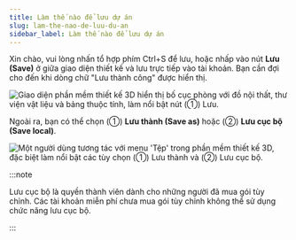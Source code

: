 ```yaml
---
title: Làm thế nào để lưu dự án
slug: lam-the-nao-de-luu-du-an
sidebar_label: Làm thế nào để lưu dự án
---
```


Xin chào, vui lòng nhấn tổ hợp phím Ctrl+S để lưu, hoặc nhấp vào nút **Lưu (Save)** ở giữa giao diện thiết kế và lưu trực tiếp vào tài khoản. Bạn cần đợi cho đến khi dòng chữ "Lưu thành công" được hiển thị.

![Giao diện phần mềm thiết kế 3D hiển thị bố cục phòng với đồ nội thất, thư viện vật liệu và bảng thuộc tính, làm nổi bật nút (①) Lưu.](https://storage.googleapis.com/jegavn_kb/images/db845d69-f9b3-4811-8f42-2dd436c7accf.png)

Ngoài ra, bạn có thể chọn (①) **Lưu thành (Save as)** hoặc (②) **Lưu cục bộ (Save local)**.

![Một người dùng tương tác với menu 'Tệp' trong phần mềm thiết kế 3D, đặc biệt làm nổi bật các tùy chọn (①) Lưu thành và (②) Lưu cục bộ.](https://storage.googleapis.com/jegavn_kb/images/29010b16-d49c-412f-ba10-f09a71a795f2.png)

:::note

Lưu cục bộ là quyền thành viên dành cho những người đã mua gói tùy chỉnh. Các tài khoản miễn phí chưa mua gói tùy chỉnh không thể sử dụng chức năng lưu cục bộ.

:::